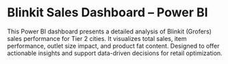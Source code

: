 # Blinkit Sales Dashboard – Power BI
This Power BI dashboard presents a detailed analysis of Blinkit (Grofers) sales performance for Tier 2 cities. It visualizes total sales, item performance, outlet size impact, and product fat content. Designed to offer actionable insights and support data-driven decisions for retail optimization.
